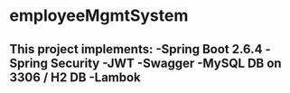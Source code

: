 # employeeMgmtSystem

This project implements:
-Spring Boot 2.6.4
-Spring Security
-JWT
-Swagger
-MySQL DB on 3306 / H2 DB
-Lambok
-
